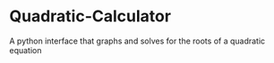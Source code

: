 # Quadratic-Calculator
A python interface that graphs and solves for the roots of a quadratic equation
